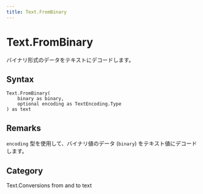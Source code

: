 ```yaml
---
title: Text.FromBinary
---
```


# Text.FromBinary


バイナリ形式のデータをテキストにデコードします。


## Syntax

```powerquery
Text.FromBinary(
    binary as binary,
    optional encoding as TextEncoding.Type
) as text
```


## Remarks

<code>encoding</code> 型を使用して、バイナリ値のデータ (<code>binary</code>) をテキスト値にデコードします。



## Category
Text.Conversions from and to text
